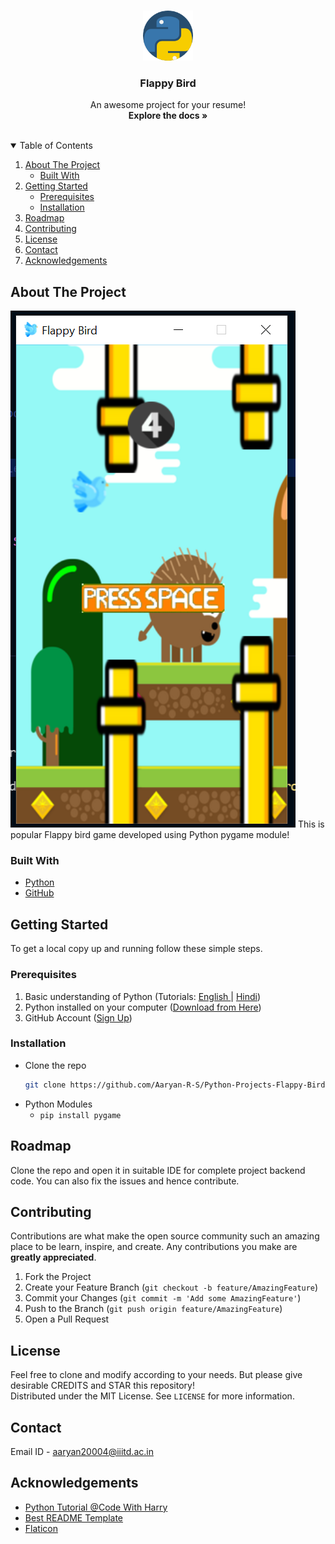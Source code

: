 <!-- PROJECT LOGO -->
<br />
<p align="center">
  <a>
    <img src="readme-images/logo.png" alt="Logo" width="80" height="80">
  </a>

  <h3 align="center">Flappy Bird</h3>

  <p align="center">
    An awesome project for your resume!
    <br />
    <strong>Explore the docs »</strong>
    <br />
    <br />
</p>

<!-- TABLE OF CONTENTS -->
<details open="open">
  <summary>Table of Contents</summary>
  <ol>
    <li>
      <a href="#about-the-project">About The Project</a>
      <ul>
        <li><a href="#built-with">Built With</a></li>
      </ul>
    </li>
    <li>
      <a href="#getting-started">Getting Started</a>
      <ul>
        <li><a href="#prerequisites">Prerequisites</a></li>
        <li><a href="#installation">Installation</a></li>
      </ul>
    </li>
    <li><a href="#roadmap">Roadmap</a></li>
    <li><a href="#contributing">Contributing</a></li>
    <li><a href="#license">License</a></li>
    <li><a href="#contact">Contact</a></li>
    <li><a href="#acknowledgements">Acknowledgements</a></li>
  </ol>
</details>



<!-- ABOUT THE PROJECT -->
## About The Project

![Product Name Screen Shot][product-screenshot]
This is popular Flappy bird game developed using Python pygame module!

### Built With

* [Python](https://www.python.org/)
* [GitHub](https://github.com)



<!-- GETTING STARTED -->
## Getting Started

To get a local copy up and running follow these simple steps.

### Prerequisites

1. Basic understanding of Python (Tutorials: [English ](https://youtu.be/_uQrJ0TkZlc)| [Hindi](https://youtu.be/gfDE2a7MKjA))
2. Python installed on your computer ([Download from Here](https://www.python.org/downloads/))
3. GitHub Account ([Sign Up](https://github.com))


### Installation

- Clone the repo
   ```sh
   git clone https://github.com/Aaryan-R-S/Python-Projects-Flappy-Bird.git
   ```
- Python Modules
  - `pip install pygame`

<!-- ROADMAP -->
## Roadmap

Clone the repo and open it in suitable IDE for complete project backend code. You can also fix the issues and hence contribute.



<!-- CONTRIBUTING -->
## Contributing

Contributions are what make the open source community such an amazing place to be learn, inspire, and create. Any contributions you make are **greatly appreciated**.

1. Fork the Project
2. Create your Feature Branch (`git checkout -b feature/AmazingFeature`)
3. Commit your Changes (`git commit -m 'Add some AmazingFeature'`)
4. Push to the Branch (`git push origin feature/AmazingFeature`)
5. Open a Pull Request

<!-- LICENSE -->
## License

Feel free to clone and modify according to your needs. But please give desirable CREDITS and STAR this repository!<br> Distributed under the MIT License. See `LICENSE` for more information.


<!-- CONTACT -->
## Contact

Email ID - aaryan20004@iiitd.ac.in


<!-- ACKNOWLEDGEMENTS -->
## Acknowledgements
* [Python Tutorial @Code With Harry](https://www.youtube.com/playlist?list=PLu0W_9lII9agICnT8t4iYVSZ3eykIAOME)
* [Best README Template](https://github.com/othneildrew/Best-README-Template)
* [Flaticon](https://flaticon.com)


<!-- MARKDOWN LINKS & IMAGES -->
[product-screenshot]: readme-images/ss.png
